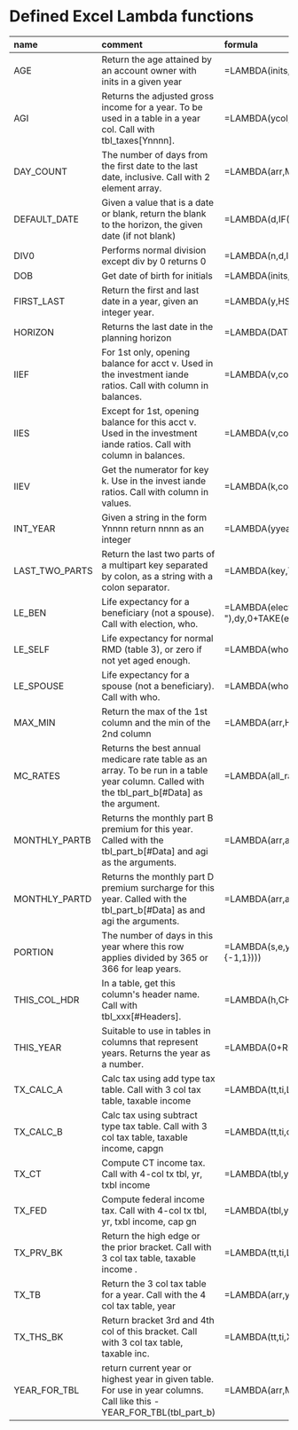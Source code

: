 # Defined Excel Lambda functions

| name           | comment                                                                                                                                       | formula                                                                                                                                                          |
|:---------------|:----------------------------------------------------------------------------------------------------------------------------------------------|:-----------------------------------------------------------------------------------------------------------------------------------------------------------------|
| AGE            | Return the age attained by an account owner with inits in a given year                                                                        | =LAMBDA(inits,yr,ROUNDDOWN(((DATE(yr,12,31)-DOB(inits))/365.25),0))                                                                                              |
| AGI            | Returns the adjusted gross income for a year.  To be used in a table in a year col. Call with tbl_taxes[Ynnnn].                               | =LAMBDA(ycol,XLOOKUP("Adjusted gross - TOTAL",tbl_taxes[Key],ycol))                                                                                              |
| DAY_COUNT      | The number of days from the first date to the last date, inclusive. Call with 2 element array.                                                | =LAMBDA(arr,MAX(0,1+SUM({-1,1}*arr)))                                                                                                                            |
| DEFAULT_DATE   | Given a value that is a date or blank, return the blank to the horizon, the given date (if not blank)                                         | =LAMBDA(d,IF(ISBLANK(d),HORIZON(),d))                                                                                                                            |
| DIV0           | Performs normal division except div by 0 returns 0                                                                                            | =LAMBDA(n,d,IF(d=0,0,n/d))                                                                                                                                       |
| DOB            | Get date of birth for initials                                                                                                                | =LAMBDA(inits,XLOOKUP(inits,tbl_people[Initials],tbl_people[DOB]))                                                                                               |
| FIRST_LAST     | Return the first and last date in a year, given an integer year.                                                                              | =LAMBDA(y,HSTACK(DATE(y,1,1),DATE(y,12,31)))                                                                                                                     |
| HORIZON        | Returns the last date in the planning horizon                                                                                                 | =LAMBDA(DATE(0+RIGHT(TAKE(tbl_balances[#Headers],1,-1),4),12,31))                                                                                                |
| IIEF           | For 1st only, opening balance for acct v. Used in the investment iande ratios. Call with column in balances.                                  | =LAMBDA(v,col,XLOOKUP(v &":Start Bal",tbl_balances[Key],col))                                                                                                    |
| IIES           | Except for 1st, opening balance for this acct v. Used in the investment iande ratios. Call with column in balances.                           | =LAMBDA(v,col,XLOOKUP(v &" - TOTAL",tbl_balances[Key],col))                                                                                                      |
| IIEV           | Get the numerator for key k. Use in the invest iande ratios. Call with column in values.                                                      | =LAMBDA(k,col,XLOOKUP(k,tbl_invest_iande_values[Key],col))                                                                                                       |
| INT_YEAR       | Given a string in the form Ynnnn return nnnn as an integer                                                                                    | =LAMBDA(yyear,INT(RIGHT(yyear,4)))                                                                                                                               |
| LAST_TWO_PARTS | Return the last two parts of a multipart key separated by colon, as a string with a colon separator.                                          | =LAMBDA(key,TEXTJOIN(":",FALSE,TAKE(TEXTSPLIT(key,":"),1,-2)))                                                                                                   |
| LE_BEN         | Life expectancy for a beneficiary (not a spouse). Call with election, who.                                                                    | =LAMBDA(election,who,LET(e,TEXTSPLIT(election,"-"),dy,0+TAKE(e,1,-1),g,AGE(who,dy),le,XLOOKUP(g,tbl_rmd_1[Age],tbl_rmd_1[Life Expectancy]),le-(THIS_YEAR()-dy))) |
| LE_SELF        | Life expectancy for normal RMD (table 3), or zero if not yet aged enough.                                                                     | =LAMBDA(who,yr,XLOOKUP(AGE(who,yr),tbl_rmd_3[Age],tbl_rmd_3[Distribution],0))                                                                                    |
| LE_SPOUSE      | Life expectancy for a spouse (not a beneficiary). Call with who.                                                                              | =LAMBDA(who,LET(g,AGE(who,THIS_YEAR()),le,XLOOKUP(g,tbl_rmd_1[Age],tbl_rmd_1[Life Expectancy]),le))                                                              |
| MAX_MIN        | Return the max of the 1st column and the min of the 2nd column                                                                                | =LAMBDA(arr,HSTACK(MAX(CHOOSECOLS(arr,1)),MIN(CHOOSECOLS(arr,2))))                                                                                               |
| MC_RATES       | Returns the best annual medicare rate table as an array. To be run in a table year column. Called with the tbl_part_b[#Data] as the argument. | =LAMBDA(all_rates,FILTER(all_rates,CHOOSECOLS(all_rates,1)=YEAR_FOR_TBL(all_rates)))                                                                             |
| MONTHLY_PARTB  | Returns the monthly part B premium for this year. Called with the tbl_part_b[#Data] and agi as the arguments.                                 | =LAMBDA(arr,agi,LET(rates,MC_RATES(arr),m,CHOOSECOLS(rates,3),b,CHOOSECOLS(rates,4),XLOOKUP(agi,m,b,0,1)))                                                       |
| MONTHLY_PARTD  | Returns the monthly part D premium surcharge for this year.  Called with the tbl_part_b[#Data] as and agi the arguments.                      | =LAMBDA(arr,agi,LET(rates,MC_RATES(arr),m,CHOOSECOLS(rates,3),b,CHOOSECOLS(rates,5),XLOOKUP(agi,m,b,0,1)))                                                       |
| PORTION        | The number of days in this year where this row applies divided by 365 or 366 for leap years.                                                  | =LAMBDA(s,e,y,DAY_COUNT(MAX_MIN(VSTACK(HSTACK(s,DEFAULT_DATE(e)),FIRST_LAST(y))))/(1+SUM(FIRST_LAST(y)*{-1,1})))                                                 |
| THIS_COL_HDR   | In a table, get this column's header name. Call with tbl_xxx[#Headers].                                                                       | =LAMBDA(h,CHOOSECOLS(h,COLUMN()-(TAKE(COLUMN(h),1,1)-1)))                                                                                                        |
| THIS_YEAR      | Suitable to use in tables in columns that represent years. Returns the year as a number.                                                      | =LAMBDA(0+RIGHT(this_col_name(),4))                                                                                                                              |
| TX_CALC_A      | Calc tax using add type tax table. Call with 3 col tax table, taxable income                                                                  | =LAMBDA(tt,ti,LET(m,ti-TX_PRV_BK(tt,ti),tx,TX_THS_BK(tt,ti)*EXPAND(m,1,2,1),SUM(tx)))                                                                            |
| TX_CALC_B      | Calc tax using subtract type tax table. Call with 3 col tax table, taxable income, capgn                                                      | =LAMBDA(tt,ti,cg,SUM(XLOOKUP(ti-cg,CHOOSECOLS(tt,1),CHOOSECOLS(tt,2,3),0,-1)*EXPAND((ti-cg),1,2,-1))+0.15*cg)                                                    |
| TX_CT          | Compute CT income tax. Call with 4-col tx tbl, yr, txbl income                                                                                | =LAMBDA(tbl,yr,ti,TX_CALC_A(TX_TB(tbl,yr),ti))                                                                                                                   |
| TX_FED         | Compute federal income tax. Call with 4-col tx tbl, yr, txbl income, cap gn                                                                   | =LAMBDA(tbl,yr,ti,cg,TX_CALC_B(TX_TB(tbl,yr),ti,cg))                                                                                                             |
| TX_PRV_BK      | Return the high edge or the prior bracket. Call with 3 col tax table, taxable income .                                                        | =LAMBDA(tt,ti,LET(b,DROP(tt,0,-2),TAKE(FILTER(b,b<ti),-1,1)))                                                                                                    |
| TX_TB          | Return the 3 col tax table for a year. Call with the 4 col tax table, year                                                                    | =LAMBDA(arr,yr,DROP(FILTER(arr,CHOOSECOLS(arr,1)=yr),0,1))                                                                                                       |
| TX_THS_BK      | Return bracket 3rd and 4th col of this bracket. Call with 3 col tax table, taxable inc.                                                       | =LAMBDA(tt,ti,XLOOKUP(ti,CHOOSECOLS(tt,1),CHOOSECOLS(tt,2,3),0,1))                                                                                               |
| YEAR_FOR_TBL   | return current year or highest year in given table. For use in year columns. Call like this - YEAR_FOR_TBL(tbl_part_b)                        | =LAMBDA(arr,MIN(THIS_YEAR(),MAX(CHOOSECOLS(arr,1))))                                                                                                             |